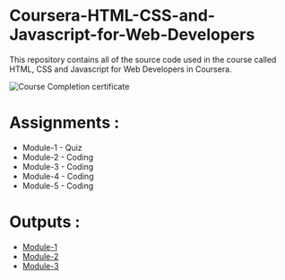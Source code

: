 # Coursera-HTML-CSS-and-Javascript-for-Web-Developers

This repository contains all of the source code used in the course called HTML, CSS and Javascript for Web Developers in Coursera.

![Course Completion certificate](https://github.com/siddartha19/Coursera-HTML-CSS-and-Javascript-for-Web-Developers/blob/master/Certificate.PNG)


# Assignments :

* Module-1 - Quiz 
* Module-2 - Coding
* Module-3 - Coding
* Module-4 - Coding
* Module-5 - Coding


# Outputs :

* [Module-1](https://salahatwa.github.io/sample_repo_test/Assignments/Hello-world/dist/hello-world)
* [Module-2](https://salahatwa.github.io/sample_repo_test/Assignments/module-2/index.html)
* [Module-3](https://zattona.github.io/AngularTutorials/Angular/router-example/app)
